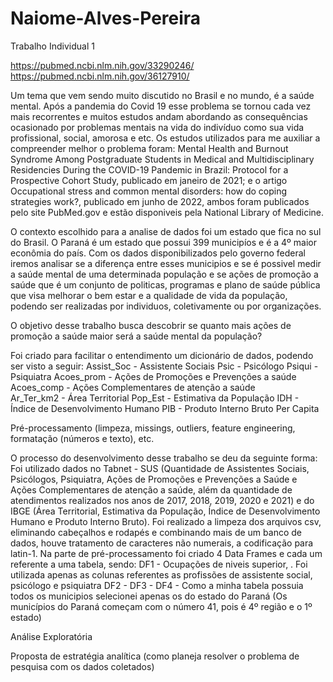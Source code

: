 # Naiome-Alves-Pereira
Trabalho Individual 1

https://pubmed.ncbi.nlm.nih.gov/33290246/
https://pubmed.ncbi.nlm.nih.gov/36127910/

  Um tema que vem sendo muito discutido no Brasil e no mundo, é a saúde mental. Após a pandemia do Covid 19 esse problema se tornou cada vez mais recorrentes e muitos estudos andam abordando as consequências ocasionado por problemas mentais na vida do indivíduo como sua vida profissional, social, amorosa e etc. Os estudos utilizados para me auxiliar a compreender melhor o problema foram: Mental Health and Burnout Syndrome Among Postgraduate Students in Medical and Multidisciplinary Residencies During the COVID-19 Pandemic in Brazil: Protocol for a Prospective Cohort Study, publicado em janeiro de 2021; e o artigo Occupational stress and common mental disorders: how do coping strategies work?, publicado em junho de 2022, ambos foram publicados pelo site PubMed.gov e estão disponiveis pela National Library of Medicine.

  O contexto escolhido para a analise de dados foi um estado que fica no sul do Brasil. O Paraná é um estado que possui 399 municipíos e é a 4º maior econômia do país. Com os dados disponibilizados pelo governo federal iremos analisar se a diferença entre esses municipios e se é possivel medir a saúde mental de uma determinada população e se ações de promoção a saúde que é um conjunto de politicas, programas e plano de saúde pública que visa melhorar o bem estar e a qualidade de vida da população, podendo ser realizadas por individuos, coletivamente ou por organizações.

  O objetivo desse trabalho busca descobrir se quanto mais ações de promoção a saúde maior será a saúde mental da população?

  Foi criado para facilitar o entendimento um dicionário de dados, podendo ser visto a seguir:
Assist_Soc - Assistente Sociais
Psic - Psicólogo
Psiqui	- Psiquiatra
Acoes_prom	- Ações de Promoções e Prevenções a saúde
Acoes_comp - Ações Complementares de atenção a saúde	
Ar_Ter_km2	- Área Territorial
Pop_Est - Estimativa da População
IDH	- Índice de Desenvolvimento Humano
PIB - Produto Interno Bruto Per Capita

Pré-processamento (limpeza, missings, outliers, feature engineering, formatação (números e texto), etc.

O processo do desenvolvimento desse trabalho se deu da seguinte forma:
  Foi utilizado dados no Tabnet - SUS (Quantidade de Assistentes Sociais, Psicólogos, Psiquiatra, Ações de Promoções e Prevenções a Saúde e Ações Complementares de atenção a saúde, além da quantidade de atendimentos realizados nos anos de 2017, 2018, 2019, 2020 e 2021)  e do IBGE (Área Territorial, Estimativa da População, Índice de Desenvolvimento Humano e Produto Interno Bruto).
  Foi realizado a limpeza dos arquivos csv, eliminando cabeçalhos e rodapés e combinando mais de um banco de dados, houve tratamento de caracteres não numerais, a codificação para latin-1.
  Na parte de pré-processamento foi criado 4 Data Frames e cada um referente a uma tabela, sendo: 
DF1 - Ocupações de niveis superior, . Foi utilizada apenas as colunas referentes as profissões de assistente social, psicólogo e psiquiatra
DF2 -
DF3 -
DF4 -
Como a minha tabela possuia todos os municipios selecionei apenas os do estado do Paraná (Os municípios do Paraná começam com o número 41, pois é 4º região e o 1º estado)

Análise Exploratória 

Proposta de estratégia analítica (como planeja resolver o problema de pesquisa com os dados coletados)
